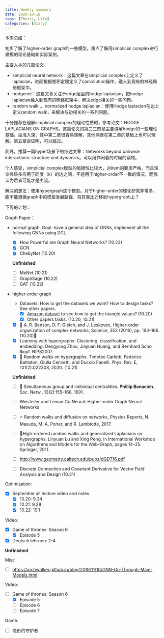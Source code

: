 ```yaml
---
title: Weekly summary
date: 2020-10-18
tags: [Thesis, Life]
categories: [Diary]
---
```


本周总结：

初步了解了higher-order graph的一些模型，重点了解用simplicial complex进行建模的理论基础和实际案例。

主要入手的几篇论文：

- simplicial neural network：这篇文章在simplicial complex上定义了laplacian，进而根据卷积定理定义了convolution操作，融入到现有的神经网络框架中。
- hodgenet：这篇文章关注于edge层面的hodge laplacian，把hodge laplacian融入到现有的网络框架中，解决edge相关的一些问题。 
- random walk ... normalized hodge laplacian：使用Hodge laplacian在边上定义random walk，来解决与边相关的一系列问题。

十分推荐在理解simplicial complex的理论性质时，参考论文：HODGE LAPLACIANS ON GRAPHS。这篇论文的第二三四章主要讲解hodge的一些理论基础。由浅入深，其中第二章很容易理解，其他两章在第二章的基础上也可以理解。第五章讲证明，可以跳过。



此外，推荐一篇hyper场景下的综述文章：Networks beyond pairwise interactions: structure and dynamics。可以用作闲着的时候的读物。



个人感受，simplicial complex模型的局限性比较大，对item的要求严格，而且理论性质多应用于同度（k）的边之间，不适用于higher-order不一致的情况，而我认为后者可能才是主流。

解决的想法：使用hypergraph这个模型。对于higher-order的理论研究非常多，能不能遵循graph中的模型发展路径，将其类比迁移到hypergraph上？

下周的计划：

Graph Paper：

- normal graph, Goal: have a general idea of GNNs, implement all the following GNNs using DGL
  - [x] How Powerful are Graph Neural Networks? (10.23)
  - [x] GCN
  - [x] ChebyNet (10.20)
  
  **Unfinished**
  
  - [ ] MoNet (10.21)
  - [ ] GraphSage (10.22)
  - [ ] GAT (10.22)
- higher-order graph
  - Datasets: How to get the datasets we want? How to design tasks? See other papers.
    - [x] [Amazon dataset](https://snap.stanford.edu/data/com-Amazon.html) to see how to get the triangle values? (10.20)
    - [x] Other papers tasks. (10.20, 10.21)
  - [x] :star2: A. R. Benson, D. F. Gleich, and J. Leskovec, Higher-order organization of complex networks, Science, 353 (2016), pp. 163–166. (10.20):star2:
  - [x] Learning with hypergraphs: Clustering, classification, and embedding. Dengyong Zhou, Jiayuan Huang, and Bernhard Scho ̈lkopf.  NIPS2007. 
  - [x] :star2: Random walks on hypergraphs. Timoteo Carletti, Federico Battiston, Giulia Cencetti, and Duccio Fanelli. Phys. Rev. E, 101(2):022308, 2020. (10.21)
  
  **Unfinished**
  
  - [ ] :star2: Simultaneous group and individual centralities. **Phillip Bonacich**. Soc. Netw., 13(2):155–168, 1991.
  - [ ] Weisfeiler and Leman Go Neural: Higher-order Graph Neural Networks
  - [ ] :star: Random walks and diffusion on networks, Physics Reports, N. Masuda, M. A. Porter, and R. Lambiotte, 2017.
  
  - [ ] :star2:High-ordered random walks and generalized Laplacians on hypergraphs.  Linyuan Lu and Xing Peng. In International Workshop on Algorithms and Models for the Web-Graph, pages 14–25. Springer, 2011.
  - [ ] http://www.geometry.caltech.edu/pubs/dGDT16.pdf
  - [ ] Discrete Connection and Covariant Derivative for Vector Field Analysis and Design (10.21)

Optimization:

- [x] September all lecture video and notes 
  - [x] 10.20: 9.24
  - [x] 10.21: 9.28
  - [x] 10.22: 10.1

Video:

- [x] Game of thrones: Season 6 
  - [x] Episode 5
- [x] Deutsch lehrnen: 2-4

**Unfinished**

Misc

- [ ] https://archwalker.github.io/blog/2019/11/10/GNN-Go-Through-Main-Models.html

Video:

- [ ] Game of thrones: Season 6 
  - [x] Episode 5
  - [ ] Episode 6
  - [ ] Episode 7

Game:

- [ ] 隐形的守护者